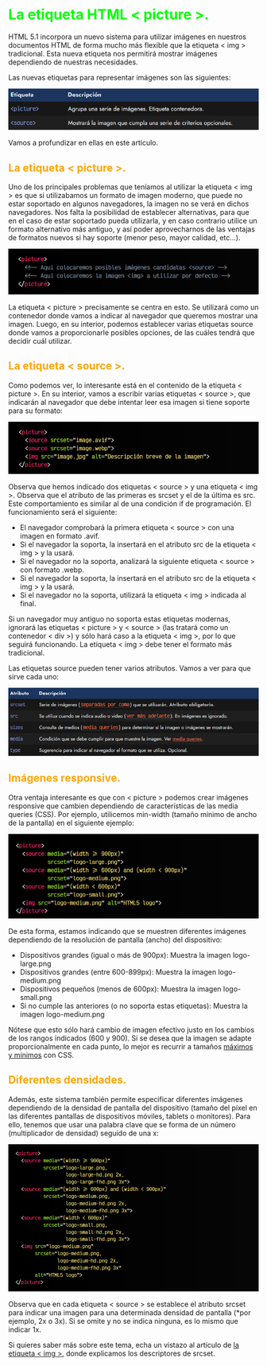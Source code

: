 # <span style="color:lime">La etiqueta HTML < picture >.</span>

HTML 5.1 incorpora un nuevo sistema para utilizar imágenes en nuestros documentos HTML de forma mucho más flexible que la etiqueta < img > tradicional. Esta nueva etiqueta nos permitirá mostrar imágenes dependiendo de nuestras necesidades.

Las nuevas etiquetas para representar imágenes son las siguientes:

![alt text](./imagenes-la-etiqueta-html-picture/image.png)

Vamos a profundizar en ellas en este artículo.

## <span style="color:orange">La etiqueta < picture >.</span>
Uno de los principales problemas que teníamos al utilizar la etiqueta < img > es que si utilizabamos un formato de imagen moderno, que puede no estar soportado en algunos navegadores, la imagen no se verá en dichos navegadores. Nos falta la posibilidad de establecer alternativas, para que en el caso de estar soportado pueda utilizarla, y en caso contrario utilice un formato alternativo más antiguo, y así poder aprovecharnos de las ventajas de formatos nuevos si hay soporte (menor peso, mayor calidad, etc...).

![alt text](./imagenes-la-etiqueta-html-picture/image-1.png)

La etiqueta < picture > precisamente se centra en esto. Se utilizará como un contenedor donde vamos a indicar al navegador que queremos mostrar una imagen. Luego, en su interior, podemos establecer varias etiquetas source donde vamos a proporcionarle posibles opciones, de las cuáles tendrá que decidir cuál utilizar.

## <span style="color:orange">La etiqueta < source >.</span>
Como podemos ver, lo interesante está en el contenido de la etiqueta < picture >. En su interior, vamos a escribir varias etiquetas < source >, que indicarán al navegador que debe intentar leer esa imagen si tiene soporte para su formato:

![alt text](./imagenes-la-etiqueta-html-picture/image-2.png)

Observa que hemos indicado dos etiquetas < source > y una etiqueta < img >. Observa que el atributo de las primeras es srcset y el de la última es src. Este comportamiento es similar al de una condición if de programación. El funcionamiento será el siguiente:

   - El navegador comprobará la primera etiqueta < source >  con una imagen en formato .avif.
   - Si el navegador la soporta, la insertará en el atributo src de la etiqueta < img > y la usará.
   - Si el navegador no la soporta, analizará la siguiente etiqueta < source > con formato .webp.
   - Si el navegador la soporta, la insertará en el atributo src de la etiqueta < img > y la usará.
   - Si el navegador no la soporta, utilizará la etiqueta < img > indicada al final.

Si un navegador muy antiguo no soporta estas etiquetas modernas, ignorará las etiquetas < picture > y < source > (las tratará como un contenedor < div >) y sólo hará caso a la etiqueta < img >, por lo que seguirá funcionando. La etiqueta < img > debe tener el formato más tradicional.

Las etiquetas source pueden tener varios atributos. Vamos a ver para que sirve cada uno:

![alt text](./imagenes-la-etiqueta-html-picture/image-3.png)

## <span style="color:orange">Imágenes responsive.</span>
Otra ventaja interesante es que con < picture > podemos crear imágenes responsive que cambien dependiendo de características de las media queries (CSS). Por ejemplo, utilicemos min-width (tamaño mínimo de ancho de la pantalla) en el siguiente ejemplo:

![alt text](./imagenes-la-etiqueta-html-picture/image-4.png)

De esta forma, estamos indicando que se muestren diferentes imágenes dependiendo de la resolución de pantalla (ancho) del dispositivo:

   - Dispositivos grandes (igual o más de 900px): Muestra la imagen logo-large.png
   - Dispositivos grandes (entre 600-899px): Muestra la imagen logo-medium.png
   - Dispositivos pequeños (menos de 600px): Muestra la imagen logo-small.png
   - Si no cumple las anteriores (o no soporta estas etiquetas): Muestra la imagen logo-medium.png
  
Nótese que esto sólo hará cambio de imagen efectivo justo en los cambios de los rangos indicados (600 y 900). Si se desea que la imagen se adapte proporcionalmente en cada punto, lo mejor es recurrir a tamaños [máximos y mínimos](https://lenguajecss.com/css/modelo-de-cajas/que-es/#rango-de-dimensiones) con CSS.

## <span style="color:orange">Diferentes densidades.</span>
Además, este sistema también permite especificar diferentes imágenes dependiendo de la densidad de pantalla del dispositivo (tamaño del píxel en las diferentes pantallas de dispositivos móviles, tablets o monitores). Para ello, tenemos que usar una palabra clave que se forma de un número (multiplicador de densidad) seguido de una x:

![alt text](./imagenes-la-etiqueta-html-picture/image-5.png)

Observa que en cada etiqueta < source > se establece el atributo srcset para indicar una imagen para una determinada densidad de pantalla (*por ejemplo, 2x o 3x). Si se omite y no se indica ninguna, es lo mismo que indicar 1x.

Si quieres saber más sobre este tema, echa un vistazo al artículo de [la etiqueta < img >](https://lenguajehtml.com/html/multimedia/etiqueta-html-img/), donde explicamos los descriptores de srcset.



